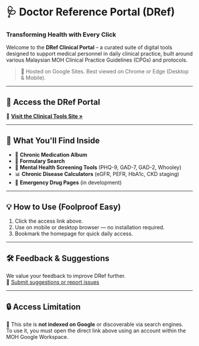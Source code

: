 # 🩺 Doctor Reference Portal (DRef)
### Transforming Health with Every Click

Welcome to the **DRef Clinical Portal** – a curated suite of digital tools designed to support medical personnel in daily clinical practice, built around various Malaysian MOH Clinical Practice Guidelines (CPGs) and protocols.

> 🏥 Hosted on Google Sites. Best viewed on Chrome or Edge (Desktop & Mobile).

---

## 🔗 Access the DRef Portal

📎 **[Visit the Clinical Tools Site »](https://sites.google.com/moh.gov.my/albumubatkkmahligai)**  

---

## 📌 What You'll Find Inside

- 🩻 **Chronic Medication Album**
- 💉 **Formulary Search**
- 🧠 **Mental Health Screening Tools** (PHQ-9, GAD-7, GAD-2, Whooley)
- 📊 **Chronic Disease Calculators** (eGFR, PEFR, HbA1c, CKD staging)
- 🚨 **Emergency Drug Pages** (in development)

---

## 💡 How to Use (Foolproof Easy)

1. Click the access link above.
2. Use on mobile or desktop browser — no installation required.
3. Bookmark the homepage for quick daily access.

---

## 🛠 Feedback & Suggestions

We value your feedback to improve DRef further.  
📝 [Submit suggestions or report issues](https://docs.google.com/forms/d/e/1FAIpQLSebFDPgRZf5GH_zGiCq0IWO-mlZXVY2Vlye1qEVdBDYXK9isg/viewform?pli=1)

---

## 🔒 Access Limitation

📢 This site is **not indexed on Google** or discoverable via search engines.  
To use it, you must open the direct link above using an account within the MOH Google Workspace.

